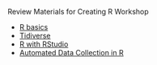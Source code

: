 
Review Materials for Creating R Workshop
- [R basics](https://raw.githack.com/lfoswald/R-workshop/main/primer-1-basics/1-basics.html#Sources)
- [Tidiverse](https://raw.githack.com/lfoswald/R-workshop/main/primer-2-tidyverse/2-tidyverse.html#Tidyverse_packages)
- [R with RStudio](https://raw.githack.com/intro-to-data-science-21/labs/main/session-1-intro/1-intro.html#Sources)
- [Automated Data Collection in R](http://www.r-datacollection.com/)
